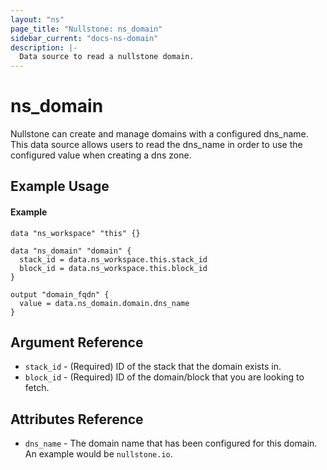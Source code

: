 ```yaml
---
layout: "ns"
page_title: "Nullstone: ns_domain"
sidebar_current: "docs-ns-domain"
description: |-
  Data source to read a nullstone domain.
---
```


# ns_domain

Nullstone can create and manage domains with a configured dns_name.
This data source allows users to read the dns_name in order to use the configured value when creating a dns zone.

## Example Usage

#### Example

```hcl
data "ns_workspace" "this" {}

data "ns_domain" "domain" {
  stack_id = data.ns_workspace.this.stack_id
  block_id = data.ns_workspace.this.block_id
}

output "domain_fqdn" {
  value = data.ns_domain.domain.dns_name
}
```

## Argument Reference

- `stack_id` - (Required) ID of the stack that the domain exists in.
- `block_id` - (Required) ID of the domain/block that you are looking to fetch.

## Attributes Reference

* `dns_name` - The domain name that has been configured for this domain. An example would be `nullstone.io`.

